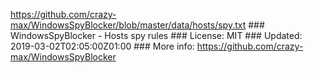 https://github.com/crazy-max/WindowsSpyBlocker/blob/master/data/hosts/spy.txt 
    ### WindowsSpyBlocker - Hosts spy rules
    ### License: MIT
    ### Updated: 2019-03-02T02:05:00Z01:00
    ### More info: https://github.com/crazy-max/WindowsSpyBlocker
